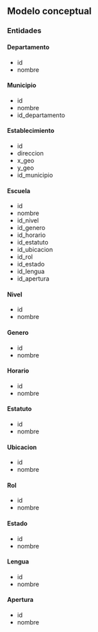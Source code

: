 

## Modelo conceptual

### Entidades

#### Departamento
- id
- nombre

#### Municipio
- id
- nombre
- id_departamento

#### Establecimiento
- id
- direccion
- x_geo
- y_geo
- id_municipio

#### Escuela
- id
- nombre
- id_nivel
- id_genero
- id_horario
- id_estatuto
- id_ubicacion
- id_rol
- id_estado
- id_lengua
- id_apertura

#### Nivel
- id
- nombre

#### Genero
- id
- nombre

#### Horario
- id
- nombre

#### Estatuto
- id
- nombre

#### Ubicacion
- id
- nombre

#### Rol
- id
- nombre

#### Estado
- id
- nombre

#### Lengua
- id
- nombre

#### Apertura
- id
- nombre

